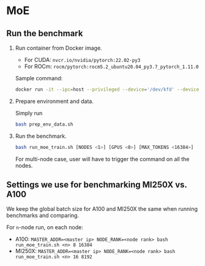 # MoE

## Run the benchmark

1. Run container from Docker image.

   - For CUDA: `nvcr.io/nvidia/pytorch:22.02-py3`
   - For ROCm: `rocm/pytorch:rocm5.2_ubuntu20.04_py3.7_pytorch_1.11.0`

    Sample command:

    ```bash
    docker run -it --ipc=host --privileged --device='/dev/kfd' --device='/dev/dri' --group-add video [-v LOCAL_PATH:CONTAINER_PATH] <IMAGE_NAME> bash
    ```

2. Prepare environment and data.

    Simply run

    ```bash
    bash prep_env_data.sh
    ```

3. Run the benchmark.

    ```bash
    bash run_moe_train.sh [NODES <1>] [GPUS <8>] [MAX_TOKENS <16384>]
    ```

    For multi-node case, user will have to trigger the command on all the nodes.

## Settings we use for benchmarking MI250X vs. A100

We keep the global batch size for A100 and MI250X the same when running benchmarks and comparing.

For `n`-node run, on each node:

* A100: `MASTER_ADDR=<master ip> NODE_RANK=<node rank> bash run_moe_train.sh <n> 8 16384`
* MI250X: `MASTER_ADDR=<master ip> NODE_RANK=<node rank> bash run_moe_train.sh <n> 16 8192`
